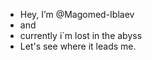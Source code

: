 - Hey, I’m @Magomed-Iblaev
- and
- currently i`m lost in the abyss
- Let's see where it leads me. 
<!---
Magomed-Iblaev/Magomed-Iblaev is a ✨ special ✨ repository because its `README.md` (this file) appears on your GitHub profile.
You can click the Preview link to take a look at your changes.
--->
